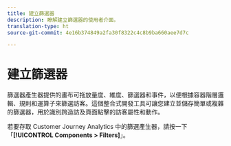 ```yaml
---
title: 建立篩選器
description: 瞭解建立篩選器的使用者介面。
translation-type: ht
source-git-commit: 4e16b374849a2fa30f8322c4c8b9ba660aee7d7c

---
```



# 建立篩選器

篩選器產生器提供的畫布可拖放量度、維度、篩選器和事件，以便根據容器階層邏輯、規則和運算子來篩選訪客。這個整合式開發工具可讓您建立並儲存簡單或複雜的篩選器，用於識別跨造訪及頁面點擊的訪客屬性和動作。

若要存取 Customer Journey Analytics 中的篩選產生器，請按一下「**[!UICONTROL Components > Filters]**」。

